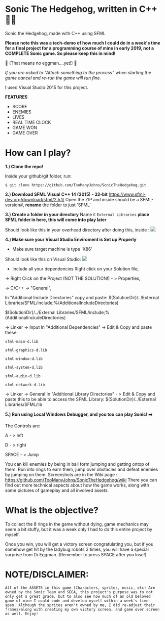 # Sonic The Hedgehog, written in C++ 🦔💎
Sonic the Hedgehog, made with C++ using SFML

**Please note this was a tech-demo of how much I could do in a week's time for a final project for a programming course of mine in early 2019, not a COMPLETE Sonic game. So please keep this in mind!**

🥚 (That means no eggman....yet!) 🥚

*If you are asked to "Attach something to the process" when starting the game cancel and re-run the game will run fine.*

I used Visual Studio 2015 for this project.

**FEATURES**
- SCORE
- ENEMIES
- LIVES
- REAL TIME CLOCK
- GAME WON
- GAME OVER

# How can I play?

**1.) Clone the repo!**

Inside your github/git folder, run:

`$ git clone https://github.com/TooManyJohns/SonicTheHedgehog.git`

**2.) Download SFML**
**Visual C++ 14 (2015) - 32-bit**
https://www.sfml-dev.org/download/sfml/2.5.1/
Open the ZIP and inside should be a SFML-version#, **rename** the folder to just 'SFML'

**3.) Create a folder in your directory**
Name it `External Libraries` **place SFML folder in here, this will come into play later**

Should look like this in your overhead directory after doing this, inside :
![](https://i.imgur.com/oyM0D1t.png)

**4.) Make sure your Visual Studio Enviroment is Set up Properly**

- Make sure target machine is type 'X86'

Should look like this on Visual Studio:
![](https://i.imgur.com/qK5gnGw.png)


- Include all your dependencies
Right click on your Solution file,

-> Right Click on the Project (NOT THE SOLUTION!) - > Properties, 

-> C/C++ -> "General",

In "Additional Include Directories" copy and paste: $(SolutionDir)/../External Libraries/SFML/include;%(AdditionalIncludeDirectories)

$(SolutionDir)/../External Libraries/SFML/include;%(AdditionalIncludeDirectories)

-> Linker -> Input
In "Additional Dependencies" -> Edit & Copy and paste these:

`sfml-main-d.lib`

`sfml-graphics-d.lib`

`sfml-window-d.lib`

`sfml-system-d.lib`

`sfml-audio-d.lib`

`sfml-network-d.lib`

-> Linker -> General
In "Additional Library Directories" - > Edit & Copy and paste this to be able to access the SFML Library:
$(SolutionDir)/../External Libraries/SFML/lib

**5.) Run using Local Windows Debugger, and you too can play Sonic! ➡️**

The Controls are:

A - > left

D - > right

SPACE - > Jump

You can kill enemies by being in ball form jumping and getting ontop of them.
Run into rings to earn them, jump over obstacles and defeat enemies by jumping on them. Screenshots are in the Wiki page : https://github.com/TooManyJohns/SonicTheHedgehog/wiki
There you can find out more technical aspects about how the game works, along with some pictures of gameplay and all involved assets.

# What is the objective?

To collect the 8 rings in the game without dying, game mechanics may seem a bit stuffy, but it was a week only I had to do this entire project by myself.

Once you win, you will get a victory screen congratulating you, but if you somehow get hit by the ladybug robots 3 times, you will have a special surprise from Dr.Eggman. (Remember to press SPACE after you lose!)

# NOTE/DISCLAIMER:
`All of the ASSETS in this game (Characters, sprites, music, etc) Are owned by the Sonic Team and SEGA, this project's purpose was to not only get a great grade, but to also see how much of an old beloved game of mine I could code and develop myself within a week's time-span. Although the sprites aren't owned by me, I did re-adjust their frames/along with creating my own victory screen, and game over screen as well. Enjoy!`
